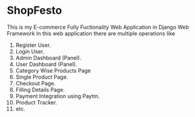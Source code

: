 # ShopFesto
This is my E-commerce Fully Fuctionality Web Application in Django Web Framework
In this web application there are multiple operations like 
1. Register User.
2. Login User.
3. Admin Dashboard (Panel).
4. User Dashboard (Panel).
5. Category Wise Products Page
6. Single Product Page.
7. Checkout Page.
8. Filling Details Page.
9. Payment Integration using Paytm.
10. Product Tracker.
11. etc.

